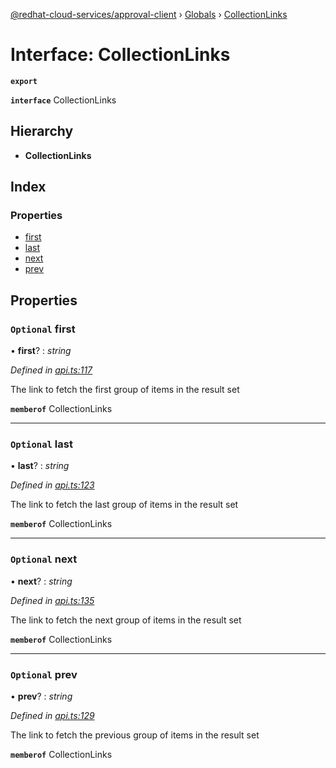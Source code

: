 [@redhat-cloud-services/approval-client](../README.md) › [Globals](../globals.md) › [CollectionLinks](collectionlinks.md)

# Interface: CollectionLinks

**`export`** 

**`interface`** CollectionLinks

## Hierarchy

* **CollectionLinks**

## Index

### Properties

* [first](collectionlinks.md#optional-first)
* [last](collectionlinks.md#optional-last)
* [next](collectionlinks.md#optional-next)
* [prev](collectionlinks.md#optional-prev)

## Properties

### `Optional` first

• **first**? : *string*

*Defined in [api.ts:117](https://github.com/RedHatInsights/javascript-clients.gi/blob/master/packages/approval/api.ts#L117)*

The link to fetch the first group of items in the result set

**`memberof`** CollectionLinks

___

### `Optional` last

• **last**? : *string*

*Defined in [api.ts:123](https://github.com/RedHatInsights/javascript-clients.gi/blob/master/packages/approval/api.ts#L123)*

The link to fetch the last group of items in the result set

**`memberof`** CollectionLinks

___

### `Optional` next

• **next**? : *string*

*Defined in [api.ts:135](https://github.com/RedHatInsights/javascript-clients.gi/blob/master/packages/approval/api.ts#L135)*

The link to fetch the next group of items in the result set

**`memberof`** CollectionLinks

___

### `Optional` prev

• **prev**? : *string*

*Defined in [api.ts:129](https://github.com/RedHatInsights/javascript-clients.gi/blob/master/packages/approval/api.ts#L129)*

The link to fetch the previous group of items in the result set

**`memberof`** CollectionLinks
